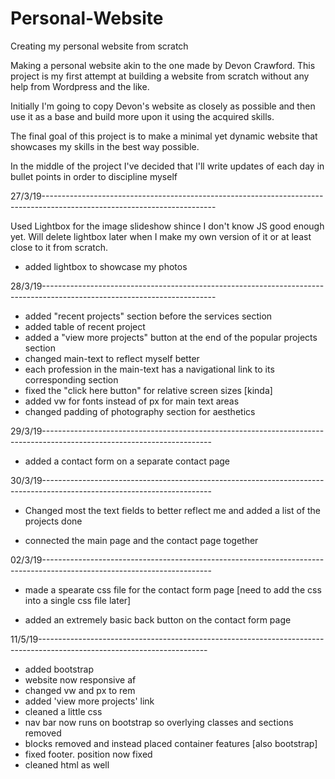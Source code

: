 # Personal-Website
Creating my personal website from scratch

Making a personal website akin to the one made by Devon Crawford. This project is my first attempt at building a website from scratch without any help from Wordpress and the like. 

Initially I'm going to copy Devon's website as closely as possible and then use it as a base and build more upon it using the acquired skills.

The final goal of this project is to make a minimal yet dynamic website that showcases my skills in the best way possible.

In the middle of the project I've decided that I'll write updates of each day in bullet points in order to discipline myself

27/3/19-------------------------------------------------------------------------------------------------------------------------

Used Lightbox for the image slideshow shince I don't know JS good enough yet. Will delete lightbox later when I make my own version of it or at least close to it from scratch.

- added lightbox to showcase my photos

28/3/19-------------------------------------------------------------------------------------------------------------------------

- added "recent projects" section before the services section
- added table of recent project
- added a "view more projects" button at the end of the popular projects section
- changed main-text to reflect myself better
- each profession in the main-text has a navigational link to its corresponding section
- fixed the "click here button" for relative screen sizes [kinda]
- added vw for fonts instead of px for main text areas
- changed padding of photography section for aesthetics

29/3/19------------------------------------------------------------------------------------------------------------------------

- added a contact form on a separate contact page

30/3/19------------------------------------------------------------------------------------------------------------------------

- Changed most the text fields to better reflect me and added a list of the projects done

- connected the main page and the contact page together

02/3/19------------------------------------------------------------------------------------------------------------------------

- made a spearate css file for the contact form page [need to add the css into a single css file later]

- added an extremely basic back button on the contact form page

11/5/19------------------------------------------------------------------------------------------------------------------------

- added bootstrap
- website now responsive af
- changed vw and px to rem
- added 'view more projects' link
- cleaned a little css
- nav bar now runs on bootstrap so overlying classes and sections removed
- blocks removed and instead placed container features [also bootstrap]
- fixed footer. position now fixed
- cleaned html as well
